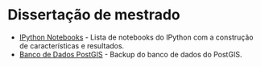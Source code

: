 # Dissertação de mestrado

 - [IPython Notebooks](http://nbviewer.ipython.org/github/srodriguex/fgv_dissertacao/blob/master/ipython_notebook/Acompanhamento.ipynb) - Lista de notebooks do IPython com a construção de características e resultados.
 - [Banco de Dados PostGIS](ZAP_postgresql.backup.20150109.tar.zip) - Backup do banco de dados do PostGIS.
